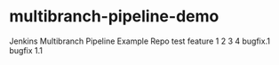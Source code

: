 # multibranch-pipeline-demo
Jenkins Multibranch Pipeline Example Repo 
test  feature 1 2 3 4
bugfix.1
bugfix 1.1